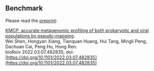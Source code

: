 ## Benchmark

Please read the [preprint](https://doi.org/10.1101/2022.03.07.482835):

[KMCP: accurate metagenomic profiling of both prokaryotic and viral populations by pseudo-mapping](https://doi.org/10.1101/2022.03.07.482835).<br>
Wei Shen, Hongyan Xiang, Tianquan Huang, Hui Tang, Mingli Peng, Dachuan Cai, Peng Hu, Hong Ren.<br>
bioRxiv 2022.03.07.482835; doi: [https://doi.org/10.1101/2022.03.07.482835](https://doi.org/10.1101/2022.03.07.482835)
